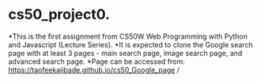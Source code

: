 # cs50_project0.
*This is the first assignment from CS50W Web Programming with Python and Javascript (Lecture Series).
*It is expected to clone the Google search page with at least 3 pages - main search page, image search page, and advanced search page.
*Page can be accessed from:  https://taofeekajibade.github.io/cs50_Google_page
/
